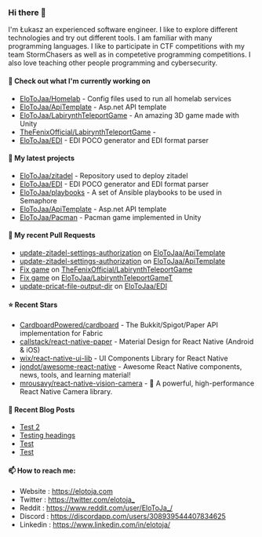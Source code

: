### Hi there 👋

I'm Łukasz an experienced software engineer. I like to explore different technologies and try out different tools. I am familiar with many programming languages. I like to participate in CTF competitions with my team StormChasers as well as in competetive programming competitions. I also love teaching other people programming and cybersecurity.

#### 👷 Check out what I'm currently working on

- [EloToJaa/Homelab](https://github.com/EloToJaa/Homelab) - Config files used to run all homelab services
- [EloToJaa/ApiTemplate](https://github.com/EloToJaa/ApiTemplate) - Asp.net API template
- [EloToJaa/LabirynthTeleportGame](https://github.com/EloToJaa/LabirynthTeleportGame) - An amazing 3D game made with Unity
- [TheFenixOfficial/LabirynthTeleportGame](https://github.com/TheFenixOfficial/LabirynthTeleportGame) - 
- [EloToJaa/EDI](https://github.com/EloToJaa/EDI) - EDI POCO generator and EDI format parser

#### 🌱 My latest projects

- [EloToJaa/zitadel](https://github.com/EloToJaa/zitadel) - Repository used to deploy zitadel
- [EloToJaa/EDI](https://github.com/EloToJaa/EDI) - EDI POCO generator and EDI format parser
- [EloToJaa/playbooks](https://github.com/EloToJaa/playbooks) - A set of Ansible playbooks to be used in Semaphore
- [EloToJaa/ApiTemplate](https://github.com/EloToJaa/ApiTemplate) - Asp.net API template
- [EloToJaa/Pacman](https://github.com/EloToJaa/Pacman) - Pacman game implemented in Unity

#### 🔨 My recent Pull Requests

- [update-zitadel-settings-authorization](https://github.com/EloToJaa/ApiTemplate/pull/17) on [EloToJaa/ApiTemplate](https://github.com/EloToJaa/ApiTemplate)
- [update-zitadel-settings-authorization](https://github.com/EloToJaa/ApiTemplate/pull/16) on [EloToJaa/ApiTemplate](https://github.com/EloToJaa/ApiTemplate)
- [Fix game](https://github.com/TheFenixOfficial/LabirynthTeleportGame/pull/1) on [TheFenixOfficial/LabirynthTeleportGame](https://github.com/TheFenixOfficial/LabirynthTeleportGame)
- [Fix game](https://github.com/EloToJaa/LabirynthTeleportGameT/pull/1) on [EloToJaa/LabirynthTeleportGameT](https://github.com/EloToJaa/LabirynthTeleportGameT)
- [update-pricat-file-output-dir](https://github.com/EloToJaa/EDI/pull/7) on [EloToJaa/EDI](https://github.com/EloToJaa/EDI)

#### ⭐ Recent Stars

- [CardboardPowered/cardboard](https://github.com/CardboardPowered/cardboard) - The Bukkit/Spigot/Paper API implementation for Fabric
- [callstack/react-native-paper](https://github.com/callstack/react-native-paper) - Material Design for React Native (Android &amp; iOS)
- [wix/react-native-ui-lib](https://github.com/wix/react-native-ui-lib) - UI Components Library for React Native
- [jondot/awesome-react-native](https://github.com/jondot/awesome-react-native) - Awesome React Native components, news, tools, and learning material!
- [mrousavy/react-native-vision-camera](https://github.com/mrousavy/react-native-vision-camera) - 📸 A powerful, high-performance React Native Camera library.

#### 📰 Recent Blog Posts

- [Test 2](https://elotoja.com/blog/test2/)
- [Testing headings](https://elotoja.com/blog/headings/)
- [Test](https://elotoja.com/blog/test-copy/)
- [Test](https://elotoja.com/blog/test/)

#### 📫 How to reach me:
  - Website   : <https://elotoja.com>
  - Twitter   : <https://twitter.com/elotoja_>
  - Reddit    : <https://www.reddit.com/user/EloToJa_/>
  - Discord   : <https://discordapp.com/users/308939544407834625>
  - Linkedin  : <https://www.linkedin.com/in/elotoja/>
